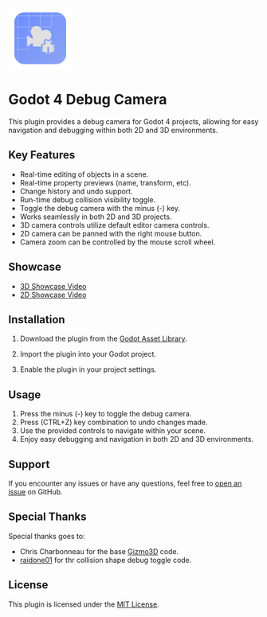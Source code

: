 ![icon.png](https://raw.githubusercontent.com/kcfresh53/Godot-Debug-Camera/refs/heads/master/icon.png)

# Godot 4 Debug Camera

This plugin provides a debug camera for Godot 4 projects, allowing for easy navigation and debugging within both 2D and 3D environments.

## Key Features

- Real-time editing of objects in a scene.
- Real-time property previews (name, transform, etc).
- Change history and undo support.
- Run-time debug collision visibility toggle.
- Toggle the debug camera with the minus (-) key.
- Works seamlessly in both 2D and 3D projects.
- 3D camera controls utilize default editor camera controls.
- 2D camera can be panned with the right mouse button.
- Camera zoom can be controlled by the mouse scroll wheel.

## Showcase

- [3D Showcase Video](https://github.com/kcfresh53/Godot-Debug-Camera/assets/62062589/6beda3b9-d5d4-472f-8ba7-52ac417a6ee0)
- [2D Showcase Video](https://github.com/kcfresh53/Godot-Debug-Camera/assets/62062589/c2d11e73-1708-4440-b50a-f4a8d7abf995)

## Installation

1. Download the plugin from the [Godot Asset Library](https://godotengine.org/asset-library/).

2. Import the plugin into your Godot project.

3. Enable the plugin in your project settings.

## Usage

1. Press the minus (-) key to toggle the debug camera.
2. Press (CTRL+Z) key combination to undo changes made.
3. Use the provided controls to navigate within your scene.
4. Enjoy easy debugging and navigation in both 2D and 3D environments.

## Support

If you encounter any issues or have any questions, feel free to [open an issue](https://github.com/kcfresh53/Godot-Debug-Camera/issues) on GitHub.

## Special Thanks

Special thanks goes to: 

- Chris Charbonneau for the base [Gizmo3D](https://github.com/chrisizeful/Gizmo3D) code.
- [raidone01](https://github.com/raldone01) for thr collision shape debug toggle code.

## License

This plugin is licensed under the [MIT License](LICENSE).
